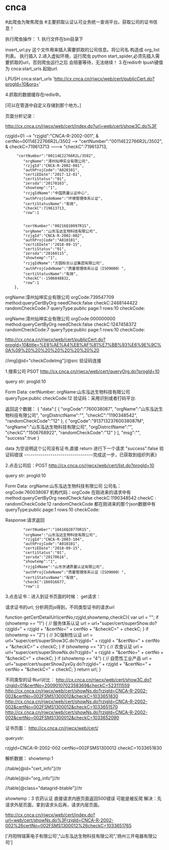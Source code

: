 # cnca
#此爬虫为聚焦爬虫
#主要抓取认证认可业务统一查询平台。获取公司的证书信息！


执行爬虫操作：
1.
执行文件在bin目录下

insert_url.py
这个文件用来插入需要抓取的公司信息。将公司名 构造成 org_list 列表。
执行插入
2.进入虚拟环境，运行爬虫 python start_spider,必须先插入需要抓取的url，否则爬虫运行之后
会阻塞等待，无法继续！
3.在redis中 lpush键值为 cnca:start_urls 起始url.

LPUSH cnca:start_urls 'http://cx.cnca.cn/rjwcx/web/cert/publicCert.do?progId=10&org='


4.抓取的数据缓存在redis中。

[可以在管道中自定义存储到那个地方。]







页面分析记录：


http://cx.cnca.cn/rjwcx/web/cert/index.do?url=web/cert/show3C.do%3F


rzjgId=01   --> "rzjgId":"CNCA-R-2002-001",
&
certNo=00114E22766R2L/3502  --> "certNumber":"00114E22766R2L/3502",
&
checkC=719613713   --->  "checkC":719613713,




         "certNumber":"00114E22766R2L/3502",
            "orgName":"漳州灿坤实业有限公司",
            "rzjgId":"CNCA-R-2002-001",
            "authProjCode":"A020101",
            "certiEDate":"2017-12-01",
            "certiStatus":"01",
            "zersda":"20170103",
            "showtemp":"1",
            "rzjgIdName":"中国质量认证中心",
            "authProjCodeName":"环境管理体系认证",
            "certiStatusName":"有效",
            "checkC":719613713,
            "row":1


            "certNumber":"00216Q10097R1S",
            "orgName":"山东泓达生物科技有限公司",
            "rzjgId":"CNCA-R-2002-002",
            "authProjCode":"A010101",
            "certiEDate":"2018-09-15",
            "certiStatus":"01",
            "zersda":"20160115",
            "showtemp":"1",
            "rzjgIdName":"方圆标志认证集团有限公司",
            "authProjCodeName":"质量管理体系认证（ISO9000）",
            "certiStatusName":"有效",
            "checkC":-1506848832,
            "row":1
        },




orgName:漳州灿坤实业有限公司
orgCode:739547709
method:queryCertByOrg
needCheck:false
checkC:2468144422
randomCheckCode:7
queryType:public
page:1
rows:10
checkCode:


orgName:漳州灿坤实业有限公司
orgCode:000000000
method:queryCertByOrg
needCheck:false
checkC:1247458372
randomCheckCode:7
queryType:public
page:1
rows:10
checkCode:




http://cx.cnca.cn/rjwcx/web/cert/publicCert.do?progId=10&title=%E8%AE%A4%E8%AF%81%E7%BB%93%E6%9E%9C%0A%09%20%20%20%20%20%20%20%20

//img[@id="checkCodeImg"]/@src  验证码连接


1.搜索公司 PSOT
http://cx.cnca.cn/rjwcx/web/cert/queryOrg.do?progId=10

query str:
progId:10

Form Data:
certNumber:
orgName:山东泓达生物科技有限公司
queryType:public
checkCode:12        验证码：采用识别或者打码平台.

返回这个数据：
{
    "data":[
        {
            "orgCode":"760038087",
            "orgName":"山东泓达生物科技有限公司",
            "orgDistrictName":"",
            "checkC":"1190348542",
            "randomCheckCode":"12"
        },
        {
            "orgCode":"91371323760038087M",
            "orgName":"山东泓达生物科技有限公司",
            "orgDistrictName":"",
            "checkC":"1506768922",
            "randomCheckCode":"12"
        }
    ],
    "msg":"",
    "success":true
}


data 为空说明这个公司没有证书,直接 return 进行下一个请求
"success":false   验证码错误
----------------------------------完成这一步，已获取到组织列表》


2.点击公司后：POST
http://cx.cnca.cn/rjwcx/web/cert/list.do?progId=10

query str:
progId:10

Form Data:
orgName:山东泓达生物科技有限公司    公司名：
orgCode:760038087                机构代码：orgCode 在刚进来的请求中有
method:queryCertByOrg
needCheck:false
checkC:1190348542                    checkC :
randomCheckCode:12                   randomCheckCode  都在刚进来的那个json数据中有
queryType:public
page:1
rows:10
checkCode:


Rasponse:请求返回

 			"certNumber":"10416Q20770R1S",
            "orgName":"山东泓达生物科技有限公司",
            "rzjgId":"CNCA-R-2003-104",
            "authProjCode":"A010101",
            "certiEDate":"2018-09-15",
            "certiStatus":"01",
            "zersda":"20170616",
            "showtemp":"1",
            "rzjgIdName":"山东世通质量认证有限公司",
            "authProjCodeName":"质量管理体系认证（ISO9000）",
            "certiStatusName":"有效",
            "checkC":186916677,
            "row":1





3.点击证书：进入到证书页面的时候：
get请求：

请求证书的url; 分析网页js得到，不同类型证书的请求url

function getCertDetailUrl(certNo,rzjgId,showtemp,checkC){
	var url = "";
	if (showtemp == "1")  {                   // 服务体系认证
		url = url+"super/cert/superShow.do?rzjgId=" + rzjgId + "&certNo="
		+ certNo  + "&checkC=" + checkC;
	}
	if (showtemp == "2") { // 3C强制性认证
		 url = url+"super/cert/superShow3C.do?rzjgId=" + rzjgId + "&certNo="
				+ certNo  + "&checkC=" + checkC;
	}
	if (showtemp == "3")   {                  // 农食认证
		 url = url+"super/cert/superShowNs.do?rzjgId=" + rzjgId + "&certNo="
				+ certNo  + "&checkC=" + checkC;
	}
	if (showtemp == "4") {                  // 自愿性工业产品
		 url = url+"super/cert/superShowZyxGy.do?rzjgId=" + rzjgId + "&certNo="
				+ certNo  + "&checkC=" + checkC;
	}
	return url;
}


不同类型的证书url对比：
http://cx.cnca.cn/rjwcx/web/cert/show3C.do?rzjgId=01&certNo=2009010702358369&checkC=523111559
http://cx.cnca.cn/rjwcx/web/cert/showNs.do?rzjgId=CNCA-R-2002-002&certNo=002FSMS1300012&checkC=1033651830
http://cx.cnca.cn/rjwcx/web/cert/showNs.do?rzjgId=CNCA-R-2002-002&certNo=002FSMS1300012&checkC=1033651570
http://cx.cnca.cn/rjwcx/web/cert/showNs.do?rzjgId=CNCA-R-2002-002&certNo=002FSMS1300012&checkC=1033652090


证书页面：
http://cx.cnca.cn/rjwcx/web/cert/

querystr:

rzjgId=CNCA-R-2002-002
certNo=002FSMS1300012
checkC=1033651830





解析数据：
showtemp:1

//table[@id="cert_info"]//tr

//table[@id="org_info"]//tr

//table[@class="datagrid-btable"]//tr


showtemp：3 农药认证
直接请求内嵌页面返回500错误
可能是被反爬
解决：先请求外层页面，拿到请求头后再，请求内层页面。




http://cx.cnca.cn/rjwcx/web/cert/index.do?url=web/cert/showNs.do%3FrzjgId=CNCA-R-2002-002%26certNo=002FSMS1300012%26checkC=1033651765



['丹阳特瑞莱电子有限公司',"山东泓达生物科技有限公司",'扬州三开电器有限公司']